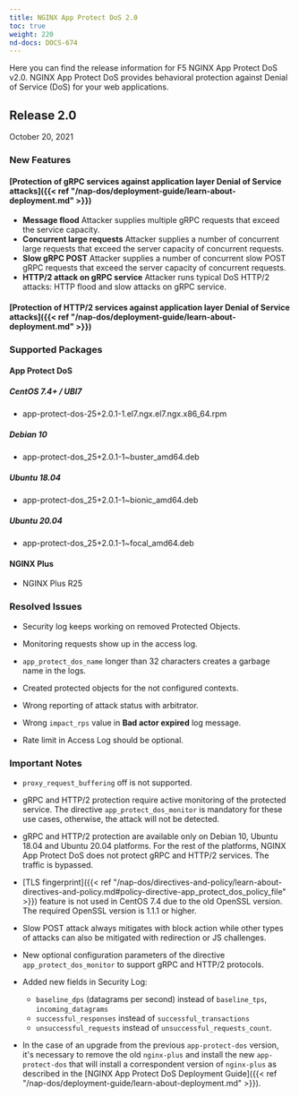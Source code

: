 ```yaml
---
title: NGINX App Protect DoS 2.0
toc: true
weight: 220
nd-docs: DOCS-674
---
```


Here you can find the release information for F5 NGINX App Protect DoS v2.0. NGINX App Protect DoS provides behavioral protection against Denial of Service (DoS) for your web applications.

## Release 2.0

October 20, 2021

### New Features

#### [Protection of gRPC services against application layer Denial of Service attacks]({{< ref "/nap-dos/deployment-guide/learn-about-deployment.md" >}})

- **Message flood**
  Attacker supplies multiple gRPC requests that exceed the service capacity.
- **Concurrent large requests**
  Attacker supplies a number of concurrent large requests that exceed the server capacity of concurrent requests.
- **Slow gRPC POST**
  Attacker supplies a number of concurrent slow POST gRPC requests that exceed the server capacity of concurrent requests.
- **HTTP/2 attack on gRPC service**
  Attacker runs typical DoS HTTP/2 attacks: HTTP flood and slow attacks on gRPC service.

#### [Protection of HTTP/2 services against application layer Denial of Service attacks]({{< ref "/nap-dos/deployment-guide/learn-about-deployment.md" >}})

### Supported Packages

#### App Protect DoS

##### CentOS 7.4+ / UBI7

- app-protect-dos-25+2.0.1-1.el7.ngx.el7.ngx.x86_64.rpm

##### Debian 10

- app-protect-dos_25+2.0.1-1~buster_amd64.deb

##### Ubuntu 18.04

- app-protect-dos_25+2.0.1-1~bionic_amd64.deb

##### Ubuntu 20.04

- app-protect-dos_25+2.0.1-1~focal_amd64.deb

#### NGINX Plus

- NGINX Plus R25

### Resolved Issues

- Security log keeps working on removed Protected Objects.

- Monitoring requests show up in the access log.

- `app_protect_dos_name` longer than 32 characters creates a garbage name in the logs.

- Created protected objects for the not configured contexts.

- Wrong reporting of attack status with arbitrator.

- Wrong `impact_rps` value in **Bad actor expired** log message.

- Rate limit in Access Log should be optional.

### Important Notes

- `proxy_request_buffering` off is not supported.

- gRPC and HTTP/2 protection require active monitoring of the protected service. The directive `app_protect_dos_monitor` is mandatory for these use cases, otherwise, the attack will not be detected.

- gRPC and HTTP/2 protection are available only on Debian 10, Ubuntu 18.04 and Ubuntu 20.04 platforms. For the rest of the platforms, NGINX App Protect DoS does not protect gRPC and HTTP/2 services. The traffic is bypassed.

- [TLS fingerprint]({{< ref "/nap-dos/directives-and-policy/learn-about-directives-and-policy.md#policy-directive-app_protect_dos_policy_file" >}}) feature is not used in CentOS 7.4 due to the old OpenSSL version. The required OpenSSL version is 1.1.1 or higher.

- Slow POST attack always mitigates with block action while other types of attacks can also be mitigated with redirection or JS challenges.

- New optional configuration parameters of the directive `app_protect_dos_monitor` to support gRPC and HTTP/2 protocols.
- Added new fields in Security Log:

  - `baseline_dps` (datagrams per second) instead of `baseline_tps`, `incoming_datagrams` <br>
  - `successful_responses` instead of `successful_transactions` <br>
  - `unsuccessful_requests` instead of `unsuccessful_requests_count`.

- In the case of an upgrade from the previous `app-protect-dos` version, it's necessary to remove the old `nginx-plus` and install the new `app-protect-dos` that will install a correspondent version of `nginx-plus` as described in the [NGINX App Protect DoS Deployment Guide]({{< ref "/nap-dos/deployment-guide/learn-about-deployment.md" >}}).
